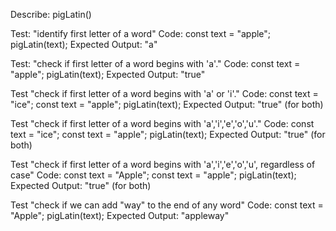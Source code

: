 
Describe: pigLatin()

Test: "identify first letter of a word"
Code:
const text = "apple";
pigLatin(text);
Expected Output: "a"

Test: "check if first letter of a word begins with 'a'."
Code:
const text = "apple";
pigLatin(text);
Expected Output: "true"

Test "check if first letter of a word begins with 'a' or 'i'."
Code:
const text = "ice";
const text = "apple";
pigLatin(text);
Expected Output: "true" (for both)

Test "check if first letter of a word begins with 'a','i','e','o','u'."
Code:
const text = "ice";
const text = "apple";
pigLatin(text);
Expected Output: "true" (for both)

Test "check if first letter of a word begins with 'a','i','e','o','u', regardless of case"
Code:
const text = "Apple";
const text = "apple";
pigLatin(text);
Expected Output: "true" (for both)

Test "check if we can add "way" to the end of any word"
Code:
const text = "Apple";
pigLatin(text);
Expected Output: "appleway"